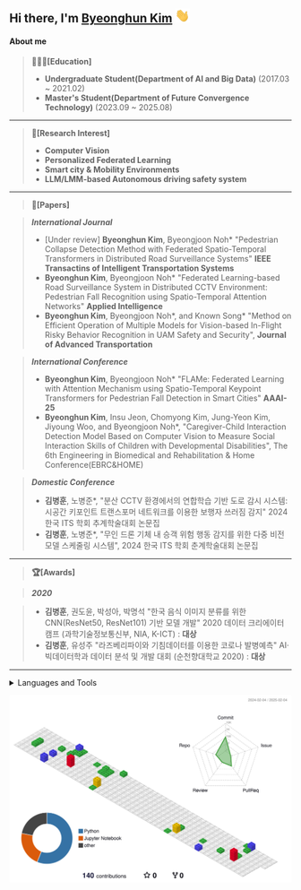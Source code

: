 <h2 align="left">Hi there, I'm <a href="https://www.linkedin.com/in/byeonghun-kim-896831279/" target="_blank" rel="noopener noreferrer">Byeonghun Kim</a> <img src="https://raw.githubusercontent.com/ABSphreak/ABSphreak/master/gifs/Hi.gif" height="25" max-width:100%/>
  
#### About me
> **👨🏼‍🎓[Education]**
> - **Undergraduate Student(Department of AI and Big Data)** (2017.03 ~ 2021.02)
> - **Master's Student(Department of Future Convergence Technology)** (2023.09 ~ 2025.08)
---
> **🔎[Research Interest]**
> - **Computer Vision**
> - **Personalized Federated Learning**
> - **Smart city & Mobility Environments**
> - **LLM/LMM-based Autonomous driving safety system**
---
> **📃[Papers]**

> ***International Journal***
> - [Under review] **Byeonghun Kim**, Byeongjoon Noh* "Pedestrian Collapse Detection Method with Federated Spatio-Temporal Transformers in Distributed Road Surveillance Systems" **IEEE Transactins of Intelligent Transportation Systems**
> - **Byeonghun Kim**, Byeongjoon Noh* "Federated Learning-based Road Surveillance System in Distributed CCTV Environment: Pedestrian Fall Recognition using Spatio-Temporal Attention Networks" **Applied Intelligence**
> - **Byeonghun Kim**, Byeongjoon Noh*, and Known Song* "Method on Efficient Operation of Multiple Models for Vision-based In-Flight Risky Behavior Recognition in UAM Safety and Security", **Journal of Advanced Transportation**

> ***International Conference***
> - **Byeonghun Kim**, Byeongjoon Noh* "FLAMe: Federated Learning with Attention Mechanism using Spatio-Temporal Keypoint Transformers for Pedestrian Fall Detection in Smart Cities" **AAAI-25**
> - **Byeonghun Kim**, Insu Jeon, Chomyong Kim, Jung-Yeon Kim, Jiyoung Woo, and Byeongjoon Noh*, "Caregiver-Child Interaction Detection Model Based on Computer Vision to Measure Social Interaction Skills of Children with Developmental Disabilities", The 6th Engineering in Biomedical and Rehabilitation & Home Conference(EBRC&HOME)

> ***Domestic Conference***
> - **김병훈**, 노병준*, "분산 CCTV 환경에서의 연합학습 기반 도로 감시 시스템: 시공간 키포인트 트랜스포머 네트워크를 이용한 보행자 쓰러짐 감지" 2024 한국 ITS 학회 추계학술대회 논문집
> - **김병훈**, 노병준*, "무인 드론 기체 내 승객 위험 행동 감지를 위한 다중 비전 모델 스케줄링 시스템", 2024 한국 ITS 학회 춘계학술대회 논문집
---
> **🏆[Awards]**

> ***2020***

> - **김병훈**, 권도윤, 박성아, 박명석 "한국 음식 이미지 분류를 위한 CNN(ResNet50, ResNet101) 기반 모델 개발" 2020 데이터 크리에이터 캠프 (과학기술정보통신부, NIA, K-ICT) : **대상**
> - **김병훈**, 유성주 "라즈베리파이와 기침데이터를 이용한 코로나 발병예측" AI·빅데이터학과 데이터 분석 및 개발 대회 (순천향대학교 2020) : **대상**
---
<details>
  <summary>Languages and Tools</summary>&nbsp;
  
  <code><img height="25" src="svg/windows10.svg" alt="Windows"></code>
  <code><img height="25" src="svg/linux.svg" alt="Linux"></code>
  <code><img height="25" src="svg/anaconda.svg" alt="Anaconda"></code>
  <code><img height="25" src="svg/overleaf.svg" alt="Overleaf"></code>
  <code><img height="25" src="svg/python.svg" alt="Python"></code>
  <code><img height="25" src="svg/r.svg" alt="R"></code>
  <code><img height="25" src="svg/pytorch.svg" alt="Pytorch"></code>
  <code><img height="25" src="svg/keras.svg" alt="Keras"></code>
  <code><img height="25" src="svg/tensorflow.svg" alt="Tensorflow"></code>
  <code><img height="25" src="svg/opencv.svg" alt="OpenCV"></code>
  <code><img height="25" src="svg/scikitlearn.svg" alt="Scikitlearn"></code>
  <code><img height="25" src="svg/numpy.svg" alt="Numpy"></code>
  <code><img height="25" src="svg/pandas.svg" alt="Pandas"></code>
</details>


![](./profile-3d-contrib/profile-gitblock.svg)
